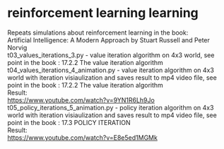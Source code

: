 # reinforcement learning learning
Repeats simulations about reinforcement learning in the book:  
Artificial Intelligence: A Modern Approach by Stuart Russell and Peter Norvig  
t03_values_iterations_3.py - value iteration algorithm on 4x3 world, see point in the book : 17.2.2 The value iteration algorithm  
t04_values_iterations_4_animation.py  - value iteration algorithm on 4x3 world with iteration visiaulization and saves result to mp4 video file, see point in the book : 17.2.2 The value iteration algorithm  
Result:  
https://www.youtube.com/watch?v=9YN1R6Lh9Jo  
t05_policy_iterations_5_animation.py  - policy iteration algorithm on 4x3 world with iteration visiaulization and saves result to mp4 video file, see point in the book : 17.3 POLICY ITERATION  
Result:  
https://www.youtube.com/watch?v=E8e5ed1MGMk  